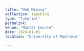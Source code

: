 ```yaml
---
title: "Web Mining"
collection: teaching
type: "Tutorial"
permalink:
venue: "Master Course"
date: 2020-01-01
location: "University of Mannheim"

---
```

